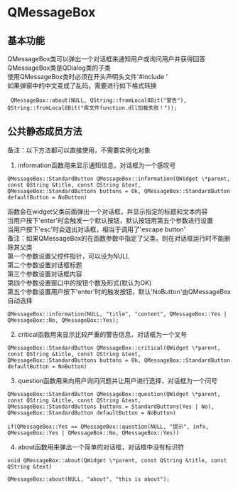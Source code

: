 # QMessageBox

## 基本功能
QMessageBox类可以弹出一个对话框来通知用户或询问用户并获得回答  
QMessageBox类是QDialog类的子类  
使用QMessageBox类时必须在开头声明头文件'#include <QMessageBox>'  
如果弹窗中的中文变成了乱码，需要进行如下格式转换  
```
 QMessageBox::about(NULL, QString::fromLocal8Bit("警告"), QString::fromLocal8Bit("库文件function.dll加载失败！"));
```


## 公共静态成员方法
备注：以下方法都可以直接使用，不需要实例化对象  
1. information函数用来显示通知信息，对话框为一个感叹号  
```
QMessageBox::StandardButton QMessageBox::information(QWidget \*parent, const QString &title, const QString &text, QMessageBox::StandardButtons buttons = Ok, QMessageBox::StandardButton defaultButton = NoButton)
```
函数会在widget父类前面弹出一个对话框，并显示指定的标题和文本内容  
当用户按下'enter'时会触发一个默认按钮，默认按钮用第五个参数进行设置  
当用户按下'esc'时会退出对话框，相当于调用了'escape button'  
备注：如果QMessageBox的在函数参数中指定了父类，则在对话框运行时不能删除其父类  
第一个参数设置父控件指针，可以设为NULL  
第二个参数设置对话框标题  
第三个参数设置对话框内容  
第四个参数设置窗口中的按钮个数及形式(默认为OK)  
第五个参数设置用户按下'enter'时的触发按钮，默认'NoButton'由QMessageBox自动选择  
```
QMessageBox::information(NULL, "title", "content", QMessageBox::Yes | QMessageBox::No, QMessageBox::Yes);
```

2. critical函数用来显示比较严重的警告信息，对话框为一个叉号  
```
QMessageBox::StandardButton QMessageBox::critical(QWidget \*parent, const QString &title, const QString &text, QMessageBox::StandardButtons buttons = Ok, QMessageBox::StandardButton defaultButton = NoButton)
```

3. question函数用来向用户询问问题并让用户进行选择，对话框为一个问号  
```
QMessageBox::StandardButton QMessageBox::question(QWidget \*parent, const QString &title, const QString &text, QMessageBox::StandardButtons buttons = StandardButtons(Yes | No), QMessageBox::StandardButton defaultButton = NoButton)
```
```
if(QMessageBox::Yes == QMessageBox::question(NULL, "提示", info, QMessageBox::Yes | QMessageBox::No, QMessageBox::Yes))
```

4. about函数用来弹出一个简单的对话框，对话框中没有标识符  
```
void QMessageBox::about(QWidget \*parent, const QString &title, const QString &text)
```
```
QMessageBox::about(NULL, "about", "this is about");
```